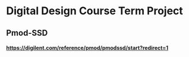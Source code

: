 # Digital Design Course Term Project
## Pmod-SSD
#### https://digilent.com/reference/pmod/pmodssd/start?redirect=1
